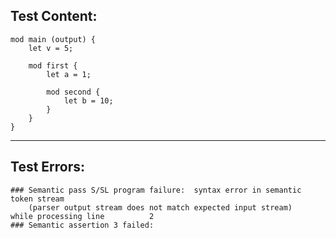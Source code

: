 
Test Content: 
-------------------------
```
mod main (output) {
    let v = 5;

    mod first {
        let a = 1;

        mod second {
            let b = 10;
        }
    }
}
```
------------------------

Test Errors:
-------------------------
```
### Semantic pass S/SL program failure:  syntax error in semantic token stream
    (parser output stream does not match expected input stream)
while processing line          2
### Semantic assertion 3 failed: 
```
